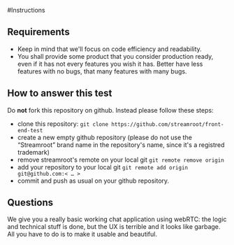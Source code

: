 #Instructions

## Requirements

- Keep in mind that we'll focus on code efficiency and readability.
- You shall provide some product that you consider production ready, even if it has not every features you wish it has. Better have less features with no bugs, that many features with many bugs.


## How to answer this test

Do **not** fork this repository on github. Instead please follow these steps:
- clone this repository: `git clone https://github.com/streamroot/front-end-test`
- create a new empty github repository (please do not use the  “Streamroot” brand name in the repository's name, since it's a registred trademark)
- remove streamroot's remote on your local git `git remote remove origin`
- add your repository to your local git `git remote add origin git@github.com:< … >`
- commit and push as usual on your github repository.

## Questions

We give you a really basic working chat application using webRTC: the logic and technical stuff is done, but the UX is terrible and it looks like garbage. All you have to do is to make it usable and beautiful.
